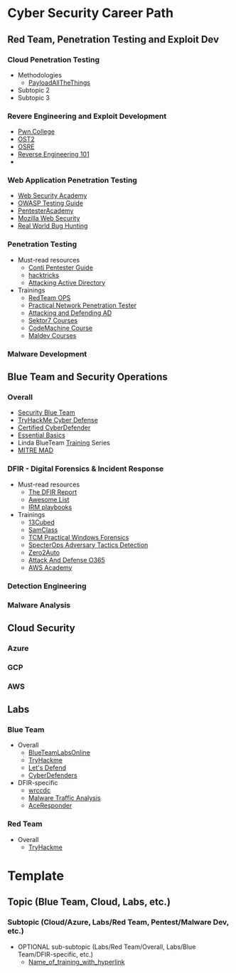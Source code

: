 # Cyber Security Career Path

## Red Team, Penetration Testing and Exploit Dev

### Cloud Penetration Testing
- Methodologies
	- [PayloadAllTheThings](https://github.com/swisskyrepo/PayloadsAllTheThings/blob/master/Methodology%20and%20Resources/Cloud%20-%20Azure%20Pentest.md)
- Subtopic 2
- Subtopic 3

### Revere Engineering and Exploit Development
- [Pwn.College](https://pwn.college/)
- [OST2](https://p.ost2.fyi/)
- [OSRE](https://exploitation.ashemery.com/)
- [Reverse Engineering 101](https://malwareunicorn.org/workshops/re101.html#0)
- 

### Web Application Penetration Testing
- [Web Security Academy](https://portswigger.net/web-security)
- [OWASP Testing Guide](https://owasp.org/www-project-web-security-testing-guide/)
- [PentesterAcademy](https://pentesteracademy.com/course?id=5)
- [Mozilla Web Security](https://infosec.mozilla.org/guidelines/web_security)
- [Real World Bug Hunting](https://www.amazon.com/Real-World-Bug-Hunting-Field-Hacking-ebook/dp/B072SQZ2LG/ref=sr_1_1?keywords=Real-World-Bug-Hunting-Field-Hacking-ebook&qid=1697571168&sr=8-1)

### Penetration Testing
- Must-read resources
	- [Conti Pentester Guide](https://github.com/ForbiddenProgrammer/conti-pentester-guide-leak)
	- [hacktricks](https://book.hacktricks.xyz/welcome/readme)
	- [Attacking Active Directory](https://zer1t0.gitlab.io/posts/attacking_ad/)
- Trainings
	- [RedTeam OPS](https://training.zeropointsecurity.co.uk/courses/red-team-ops)
	- [Practical Network Penetration Tester](https://certifications.tcm-sec.com/pnpt/)
	- [Attacking and Defending AD](https://www.alteredsecurity.com/adlab)
	- [Sektor7 Courses](https://institute.sektor7.net/)
	- [CodeMachine Course](https://codemachine.com/index.html)
	- [Maldev Courses](https://maldevacademy.com/)

### Malware Development

## Blue Team and Security Operations

### Overall
- [Security Blue Team](https://www.securityblue.team/training)
- [TryHackMe Cyber Defense](https://tryhackme.com/path/outline/blueteam)
- [Certified CyberDefender](https://cyberdefenders.org/blue-team-training/courses/certified-cyberdefender-certification/)
- [Essential Basics](https://blueteamcc.j2h2.io/)
- Linda BlueTeam [Training](https://www.youtube.com/watch?v=Bt5fh3wQUAQ&list=PLBf0hzazHTGNcIS_dHjM2NgNUFMW1EZFx&index=1) Series
- [MITRE MAD](https://mad-certified.mitre-engenuity.org/group/416659)

### DFIR - Digital Forensics & Incident Response
- Must-read resources
	- [The DFIR Report](https://thedfirreport.com/)
	- [Awesome List](https://github.com/meirwah/awesome-incident-response)
	- [IRM playbooks](https://www.incidentresponse.org/playbooks/)
- Trainings
	- [13Cubed](https://www.youtube.com/@13Cubed)
	- [SamClass](https://samsclass.info/152/FSIR2022-CCC.htm)
	- [TCM Practical Windows Forensics](https://academy.tcm-sec.com/p/practical-windows-forensics)
	- [SpecterOps Adversary Tactics Detection](https://specterops.io/training/adversary-tactics-detection/)
	- [Zero2Auto](https://courses.zero2auto.com/)
	- [Attack And Defense O365](https://training.xintra.org/attacking-and-defending-azure-m365)
	- [AWS Academy](https://aws.amazon.com/training/awsacademy/)

### Detection Engineering

### Malware Analysis

## Cloud Security

### Azure

### GCP

### AWS

## Labs

### Blue Team
- Overall
	- [BlueTeamLabsOnline](https://blueteamlabs.online/)
	- [TryHackme](https://tryhackme.com/)
	- [Let's Defend](https://letsdefend.io/)
	- [CyberDefenders](https://cyberdefenders.org/blueteam-ctf-challenges/)
- DFIR-specific
	- [wrccdc](https://dfir.wrccdc.org/dfir/)
	- [Malware Traffic Analysis](https://www.malware-traffic-analysis.net/)
	- [AceResponder](https://www.aceresponder.com/)

### Red Team
- Overall
	- [TryHackme](https://tryhackme.com/)

# Template

## Topic (Blue Team, Cloud, Labs, etc.)

### Subtopic (Cloud/Azure, Labs/Red Team, Pentest/Malware Dev, etc.)
- OPTIONAL sub-subtopic (Labs/Red Team/Overall, Labs/Blue Team/DFIR-specific, etc.)
	- [Name_of_training_with_hyperlink](https://example.com/)
